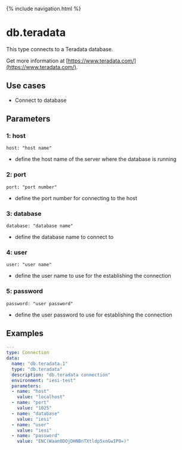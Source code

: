 {% include navigation.html %}

# db.teradata

This type connects to a Teradata database.

Get more information at [https://www.teradata.com/](https://www.teradata.com/).

## Use cases

* Connect to database

## Parameters

### 1: host

`host: "host name"`
* define the host name of the server where the database is running

### 2: port

`port: "port number"`
* define the port number for connecting to the host

### 3: database

`database: "database name"`
* define the database name to connect to

### 4: user

`user: "user name"`
* define the user name to use for the establishing the connection

### 5: password

`password: "user password"`
* define the user password to use for establishing the connection

## Examples

```yaml
---
type: Connection
data:
  name: "db.teradata.1"
  type: "db.teradata"
  description: "db.teradata connection"
  environment: "iesi-test"
  parameters:
  - name: "host"
    value: "localhost"
  - name: "port"
    value: "1025"
  - name: "database"
    value: "iesi"
  - name: "user"
    value: "iesi"
  - name: "password"
    value: "ENC(Waan0DOjDHNBnTXtldp5xnGwIP0=)"
```